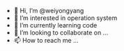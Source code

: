 - 👋 Hi, I’m @weiyongyang
- 👀 I’m interested in operation system
- 🌱 I’m currently learning code
- 💞️ I’m looking to collaborate on ...
- 📫 How to reach me ...

<!---
weiyongyang/weiyongyang is a ✨ special ✨ repository because its `README.md` (this file) appears on your GitHub profile.
You can click the Preview link to take a look at your changes.
--->
